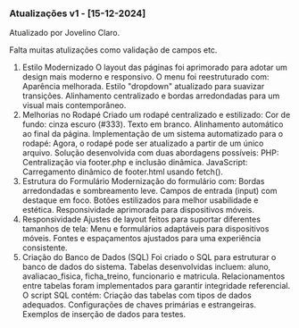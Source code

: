 

### Atualizações v1 - [15-12-2024]

Atualizado por Jovelino Claro.

Falta muitas atulizações
como validação de campos etc.

1. Estilo Modernizado
O layout das páginas foi aprimorado para adotar um design mais moderno e responsivo.
O menu foi reestruturado com:
Aparência melhorada.
Estilo "dropdown" atualizado para suavizar transições.
Alinhamento centralizado e bordas arredondadas para um visual mais contemporâneo.
2. Melhorias no Rodapé
Criado um rodapé centralizado e estilizado:
Cor de fundo: cinza escuro (#333).
Texto em branco.
Alinhamento automático ao final da página.
Implementação de um sistema automatizado para o rodapé:
Agora, o rodapé pode ser atualizado a partir de um único arquivo.
Solução desenvolvida com duas abordagens possíveis:
PHP: Centralização via footer.php e inclusão dinâmica.
JavaScript: Carregamento dinâmico de footer.html usando fetch().
3. Estrutura do Formulário
Modernização do formulário com:
Bordas arredondadas e sombreamento leve.
Campos de entrada (input) com destaque em foco.
Botões estilizados para melhor usabilidade e estética.
Responsividade aprimorada para dispositivos móveis.
4. Responsividade
Ajustes de layout feitos para suportar diferentes tamanhos de tela:
Menu e formulários adaptáveis para dispositivos móveis.
Fontes e espaçamentos ajustados para uma experiência consistente.
5. Criação do Banco de Dados (SQL)
Foi criado o SQL para estruturar o banco de dados do sistema.
Tabelas desenvolvidas incluem: aluno, avaliacao_fisica, ficha_treino, funcionario e matricula.
Relacionamentos entre tabelas foram implementados para garantir integridade referencial.
O script SQL contém:
Criação das tabelas com tipos de dados adequados.
Configurações de chaves primárias e estrangeiras.
Exemplos de inserção de dados para testes.
